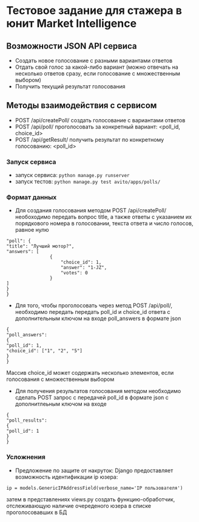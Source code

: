 # Тестовое задание для стажера в юнит Market Intelligence

## Возможности JSON API сервиса
- Создать новое голосование с разными вариантами ответов 
- Отдать свой голос за какой-либо вариант (можно отвечать на несколько ответов сразу, если голосование с множественным выбором)
- Получить текущий результат голосования

## Методы взаимодействия с сервисом
- POST /api/createPoll/ создать голосование c вариантами ответов
- POST /api/poll/ проголосовать за конкретный вариант: <poll_id, choice_id>
- POST /api/getResult/ получить результат по конкретному голосованию: <poll_id>

### Запуск сервиса
- запуск сервиса: ``` python manage.py runserver ```
- запуск тестов: ``` python manage.py test avito/apps/polls/ ```
### Формат данных

- Для создания голосования методом POST /api/createPoll/ необоходимо передать вопрос title, а также ответы с указанием их порядкового номера в голосовании, текста ответа и число голосов, равное нулю
``` {
"poll": {
"title": "Лучший мотор?",
"answers": [
                {   
                    "choice_id": 1,
                    "answer": "1-JZ",
                    "votes": 0
                }
]
}
}

```


- Для того, чтобы проголосовать через метод POST /api/poll/, необходимо передать передать poll_id и choice_id ответа с дополнительным ключом на входе poll_answers в формате json
```
{
"poll_answers":
{
"poll_id": 1,
"choice_id": ["1", "2", "5"]
}
}

```
Массив choice_id может содержать несколько элементов, если голосования с множественным выбором

- Для получения результатов голосования методом необходимо сделать POST запрос с передачей poll_id в формате json с дополнитлеьным ключом на входе
```
{
"poll_results":
{
"poll_id": 1
}
}
```

### Усложнения
- Предложение по защите от накруток: Django предоставляет возможность идентификации ip юзера:
```
ip = models.GenericIPAddressField(verbose_name='IP пользователя')
```
затем в представлениях views.py создать функцию-обработчик, отслеживающую наличие очереденого юзера в списке проголосовавших в БД 
